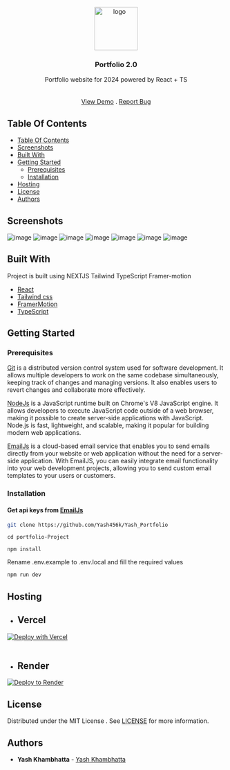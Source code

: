 <p align="center">
  <a href="https://github.com/Yash456k/Yash_Portfolio">
    <img style="height:100px;" src="https://github.com/user-attachments/assets/fd2ebae4-fa3f-45c2-8651-377e58c6a1f2" alt="logo" />
  </a>
  <br/>
  <h3 align="center">Portfolio 2.0</h3>
  <p align="center">
    Portfolio website for 2024 powered by React + TS
    <br/>
    <br/>
    <br/>
    <a target="_blank" href="https://yashkportfolio.vercel.app/">View Demo</a>
    .
    <a target="_blank" href="https://github.com/Yash456k/Yash_Portfolio/issues">Report Bug</a>
  </p>
</p>



## Table Of Contents

- [Table Of Contents](#table-of-contents)
- [Screenshots](#screenshots)
- [Built With](#built-with)
- [Getting Started](#getting-started)
  - [Prerequisites](#prerequisites)
  - [Installation](#installation)
- [Hosting](#hosting)
- [License](#license)
- [Authors](#authors)

## Screenshots

![image](https://github.com/user-attachments/assets/1ba55bb2-6ea7-482c-9f6b-4b769cd83e4b)
![image](https://github.com/user-attachments/assets/7b0320f3-d17c-4ca0-82b0-ccc7b58b60be)
![image](https://github.com/user-attachments/assets/4539e6b9-bbd1-429f-b0ea-bc187d8fcbee)
![image](https://github.com/user-attachments/assets/fb655ded-0aaf-447f-a8bb-07e54c78cbcb)
![image](https://github.com/user-attachments/assets/a480016b-46a8-4fae-9c33-5332744720c6)
![image](https://github.com/user-attachments/assets/20aa0b15-c0ab-4562-80a5-57c738af4deb)
![image](https://github.com/user-attachments/assets/c74dcf0a-6836-4e8e-8ee1-b4a58af15079)









## Built With

Project is built using NEXTJS Tailwind TypeScript Framer-motion 

* [React](https://react.dev/)
* [Tailwind css](https://tailwindcss.com/)
* [FramerMotion](https://www.framer.com/motion/)
* [TypeScript](https://www.typescriptlang.org/)


## Getting Started


### Prerequisites

<a href="https://git-scm.com/downloads" >Git</a> is a distributed version control system used for software development. It allows multiple developers to work on the same codebase simultaneously, keeping track of changes and managing versions. It also enables users to revert changes and collaborate more effectively.

<a href="https://nodejs.org/en/download/">NodeJs</a> is a JavaScript runtime built on Chrome's V8 JavaScript engine. It allows developers to execute JavaScript code outside of a web browser, making it possible to create server-side applications with JavaScript. Node.js is fast, lightweight, and scalable, making it popular for building modern web applications.

<a href="https://www.emailjs.com/" >EmailJs</a>  is a cloud-based email service that enables you to send emails directly from your website or web application without the need for a server-side application. With EmailJS, you can easily integrate email functionality into your web development projects, allowing you to send custom email templates to your users or customers.

### Installation

<h4>Get api keys from <a href="https://www.emailjs.com/">EmailJs</a></h4>

```sh
git clone https://github.com/Yash456k/Yash_Portfolio
 ```
 ```
cd portfolio-Project
  ```
  ```
npm install
  ```

Rename .env.example to .env.local and fill the required values 

```sh
npm run dev
 ```



## Hosting 
* ## Vercel

[![Deploy with Vercel](https://vercel.com/button)](https://vercel.com/)
<br/>
<br/>
* ## Render

[![Deploy to Render](https://render.com/images/deploy-to-render-button.svg)](https://render.com/)

## License

Distributed under the MIT License . See [LICENSE](https://github.com/Yash456k/Yash_Portfolio/blob/main/LICENSE) for more information.

## Authors

* **Yash Khambhatta** - [Yash Khambhatta](https://github.com/Yash456k)
